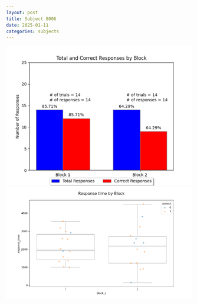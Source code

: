 ```yaml
---
layout: post
title: Subject 8006
date: 2025-01-11
categories: subjects
---
```


![](data/8006/run-17/8006_ATS_responses.png)
![](data/8006/run-17/8006_ATS_rt.png)
